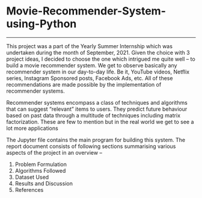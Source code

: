 # Movie-Recommender-System-using-Python
---
This project was a part of the Yearly Summer Internship which was undertaken during the month of September, 2021. Given the choice with 3 project ideas, I decided to choose the one which intrigued me quite well – to build a movie recommender system. We get to observe basically any recommender system in our day-to-day life. Be it, YouTube videos, Netflix series, Instagram Sponsored posts, Facebook Ads, etc. All of these recommendations are made possible by the implementation of recommender systems.

Recommender systems encompass a class of techniques and algorithms that can suggest “relevant” items to users. They predict future behaviour based on past data through a multitude of techniques including matrix factorization. These are few to mention but in the real world we get to see a lot more applications

The Jupyter file contains the main program for building this system. The  report document consists of following sections summarising various aspects of the project in an overview –

1. Problem Formulation
2. Algorithms Followed
3. Dataset Used
4. Results and Discussion
5. References

